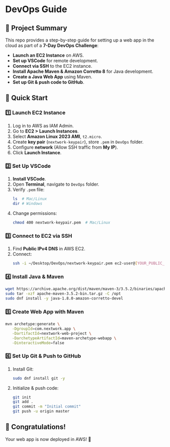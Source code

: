 # DevOps Guide

## 📌 Project Summary

This repo provides a step-by-step guide for setting up a web app in the cloud as part of a **7-Day DevOps Challenge**:

- **Launch an EC2 Instance** on AWS.
- **Set up VSCode** for remote development.
- **Connect via SSH** to the EC2 instance.
- **Install Apache Maven & Amazon Corretto 8** for Java development.
- **Create a Java Web App** using Maven.
- **Set up Git & push code to GitHub**.

## 🚀 Quick Start

### 1️⃣ Launch EC2 Instance
1. Log in to AWS as IAM Admin.
2. Go to **EC2 > Launch Instances**.
3. Select **Amazon Linux 2023 AMI**, `t2.micro`.
4. Create **key pair** (`nextwork-keypair`), store `.pem` in `DevOps` folder.
5. Configure **network** (Allow SSH traffic from **My IP**).
6. Click **Launch Instance**.

### 2️⃣ Set Up VSCode
1. **Install VSCode**.
2. Open **Terminal**, navigate to `DevOps` folder.
3. Verify `.pem` file:
   ```sh
   ls  # Mac/Linux
   dir # Windows
   ```
4. Change permissions:
   ```sh
   chmod 400 nextwork-keypair.pem  # Mac/Linux
   ```

### 3️⃣ Connect to EC2 via SSH
1. Find **Public IPv4 DNS** in AWS EC2.
2. Connect:
   ```sh
   ssh -i ~/Desktop/DevOps/nextwork-keypair.pem ec2-user@[YOUR_PUBLIC_IPV4_DNS]
   ```

### 4️⃣ Install Java & Maven
```sh
wget https://archive.apache.org/dist/maven/maven-3/3.5.2/binaries/apache-maven-3.5.2-bin.tar.gz
sudo tar -xzf apache-maven-3.5.2-bin.tar.gz -C /opt
sudo dnf install -y java-1.8.0-amazon-corretto-devel
```

### 5️⃣ Create Web App with Maven
```sh
mvn archetype:generate \
   -DgroupId=com.nextwork.app \
   -DartifactId=nextwork-web-project \
   -DarchetypeArtifactId=maven-archetype-webapp \
   -DinteractiveMode=false
```

### 6️⃣ Set Up Git & Push to GitHub
1. Install Git:
   ```sh
   sudo dnf install git -y
   ```
2. Initialize & push code:
   ```sh
   git init
   git add .
   git commit -m "Initial commit"
   git push -u origin master
   ```

## 🎉 Congratulations!
Your web app is now deployed in AWS! 🚀

